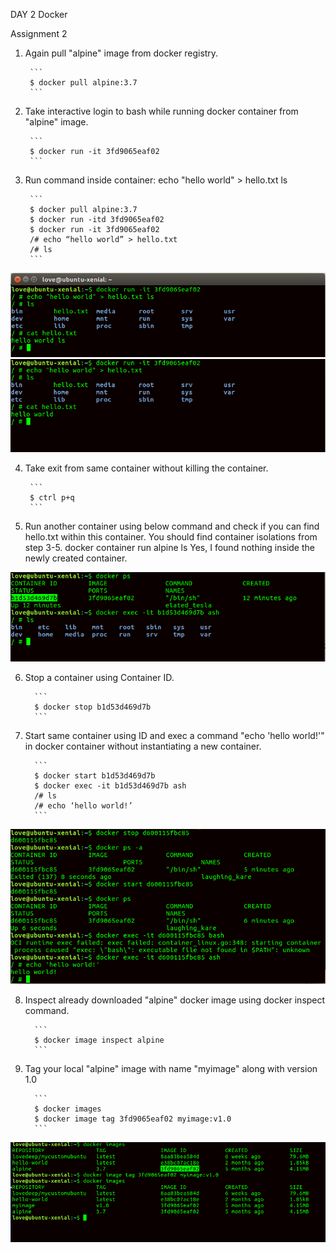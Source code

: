 DAY 2 Docker

Assignment 2
1. Again pull "alpine" image from docker registry.

        ```
        $ docker pull alpine:3.7
        ```

2. Take interactive login to bash while running docker container from "alpine" image.

        ```
        $ docker run -it 3fd9065eaf02
        ```

3. Run command inside container: echo "hello world" > hello.txt ls

        ```
        $ docker pull alpine:3.7
        $ docker run -itd 3fd9065eaf02
        $ docker run -it 3fd9065eaf02
        /# echo “hello world” > hello.txt
        /# ls
        ```
![COMMAND](https://github.com/lovedeepsh/Docker_Assignment/blob/master/Docker-day2-images/ass2-q3.png)
![COMMAND2](https://github.com/lovedeepsh/Docker_Assignment/blob/master/Docker-day2-images/assignmentB-ques3.png)
 
4. Take exit from same container without killing the container.
        
        ```
        $ ctrl p+q 
        ```

5. Run another container using below command and check if you can find hello.txt within this container. You should find container isolations from step 3-5. docker container run alpine ls
Yes, I found nothing inside the newly created container.

![CHECKING](https://github.com/lovedeepsh/Docker_Assignment/blob/master/Docker-day2-images/assignentB-ques5.png)

 
6. Stop a container using Container ID. 
        
         ```
         $ docker stop b1d53d469d7b
         ```


7. Start same container using ID and exec a command "echo 'hello world!'" in docker container without instantiating a new container. 
         
         ```
         $ docker start b1d53d469d7b
         $ docker exec -it b1d53d469d7b ash
         /# ls
         /# echo ‘hello world!’
         ```
         
![START](https://github.com/lovedeepsh/Docker_Assignment/blob/master/Docker-day2-images/assignmentB-ques7.png)

8. Inspect already downloaded "alpine" docker image using docker inspect command.
         
         ```
         $ docker image inspect alpine
         ```
 
9. Tag your local "alpine" image with name "myimage" along with version 1.0
         
         ```
         $ docker images
         $ docker image tag 3fd9065eaf02 myimage:v1.0 
         ```
         
![TAG](https://github.com/lovedeepsh/Docker_Assignment/blob/master/Docker-day2-images/assignmentB-ques9.png)

